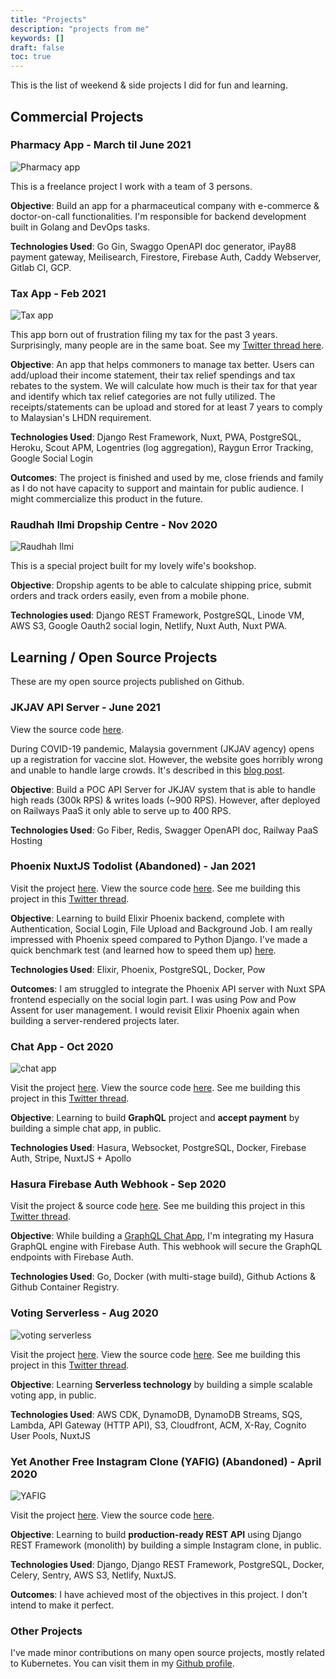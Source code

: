 ```yaml
---
title: "Projects"
description: "projects from me"
keywords: []
draft: false
toc: true
---
```


This is the list of weekend & side projects I did for fun and learning.

## Commercial Projects

### Pharmacy App - March til June 2021

![Pharmacy app](foresight.gif)

This is a freelance project I work with a team of 3 persons.

**Objective**: Build an app for a pharmaceutical company with e-commerce & doctor-on-call functionalities. I'm responsible for backend development built in Golang and DevOps tasks.

**Technologies Used**: Go Gin, Swaggo OpenAPI doc generator, iPay88 payment gateway, Meilisearch, Firestore, Firebase Auth, Caddy Webserver, Gitlab CI, GCP.

### Tax App - Feb 2021

![Tax app](tax-app.gif)

This app born out of frustration filing my tax for the past 3 years. Surprisingly, many people are in the same boat. See my [Twitter thread here](https://twitter.com/sdil/status/1356596620515704832).

**Objective**: An app that helps commoners to manage tax better. Users can add/upload their income statement, their tax relief spendings and tax rebates to the system. We will calculate how much is their tax for that year and identify which tax relief categories are not fully utilized. The receipts/statements can be upload and stored for at least 7 years to comply to Malaysian's LHDN requirement.

**Technologies Used**: Django Rest Framework, Nuxt, PWA, PostgreSQL, Heroku, Scout APM, Logentries (log aggregation), Raygun Error Tracking, Google Social Login

**Outcomes**: The project is finished and used by me, close friends and family as I do not have capacity to support and maintain for public audience. I might commercialize this product in the future.

### Raudhah Ilmi Dropship Centre - Nov 2020

![Raudhah Ilmi](raudhahilmi.gif)

This is a special project built for my lovely wife's bookshop.

**Objective**: Dropship agents to be able to calculate shipping price, submit orders and track orders easily, even from a mobile phone.

**Technologies used**: Django REST Framework, PostgreSQL, Linode VM, AWS S3, Google Oauth2 social login, Netlify, Nuxt Auth, Nuxt PWA.

## Learning / Open Source Projects

These are my open source projects published on Github.

### JKJAV API Server - June 2021

View the source code [here](https://github.com/sdil/jkjav-server).

During COVID-19 pandemic, Malaysia government (JKJAV agency) opens up a registration for vaccine slot. However, the website goes horribly wrong and unable to handle large crowds. It's described in this [blog post](/blog/how-i-would-built-malaysia-az-site/).

**Objective**: Build a POC API Server for JKJAV system that is able to handle high reads (300k RPS) & writes loads (~900 RPS). However, after deployed on Railways PaaS it only able to serve up to 400 RPS.

**Technologies Used**: Go Fiber, Redis, Swagger OpenAPI doc, Railway PaaS Hosting

### Phoenix NuxtJS Todolist (Abandoned) - Jan 2021

Visit the project [here](https://todo-app-phoenix-nuxtjs.vercel.app/todo). View the source code [here](https://github.com/sdil/todo-app-phoenix-nuxtjs). See me building this project in this [Twitter thread](https://twitter.com/sdil/status/1349369045284311044).

**Objective**: Learning to build Elixir Phoenix backend, complete with Authentication, Social Login, File Upload and Background Job. I am really impressed with Phoenix speed compared to Python Django. I've made a quick benchmark test (and learned how to speed them up) [here](https://github.com/sdil/benchmark-frameworks).

**Technologies Used**: Elixir, Phoenix, PostgreSQL, Docker, Pow

**Outcomes**: I am struggled to integrate the Phoenix API server with Nuxt SPA frontend especially on the social login part. I was using Pow and Pow Assent for user management. I would revisit Elixir Phoenix again when building a server-rendered projects later.

### Chat App - Oct 2020

![chat app](chat.gif)

Visit the project [here](https://chat.fadhil-blog.dev). View the source code [here](https://github.com/sdil/graphql-chat). See me building this project in this [Twitter thread](https://twitter.com/sdil/status/1306045334414479360).

**Objective**: Learning to build **GraphQL** project and **accept payment** by building a simple chat app, in public.

**Technologies Used**: Hasura, Websocket, PostgreSQL, Docker, Firebase Auth, Stripe, NuxtJS + Apollo

### Hasura Firebase Auth Webhook - Sep 2020

Visit the project & source code [here](https://github.com/sdil/hasura-firebase-auth-webhook). See me building this project in this [Twitter thread](https://twitter.com/sdil/status/1309432290930380801).

**Objective**: While building a [GraphQL Chat App](#chat-app---wip), I'm integrating my Hasura GraphQL engine with Firebase Auth. This webhook will secure the GraphQL endpoints with Firebase Auth.

**Technologies Used**: Go, Docker (with multi-stage build), Github Actions & Github Container Registry.

### Voting Serverless - Aug 2020

![voting serverless](voting-serverless.png)

Visit the project [here](https://vote.fadhil-blog.dev). View the source code [here](https://github.com/sdil/voting-serverless-cdk). See me building this project in this [Twitter thread](https://twitter.com/sdil/status/1284816892301959168).

**Objective**: Learning **Serverless technology** by building a simple scalable voting app, in public.

**Technologies Used**: AWS CDK, DynamoDB, DynamoDB Streams, SQS, Lambda, API Gateway (HTTP API), S3, Cloudfront, ACM, X-Ray, Cognito User Pools, NuxtJS

### Yet Another Free Instagram Clone (YAFIG) (Abandoned) - April 2020

![YAFIG](yafig.png)

Visit the project [here](https://yafig.netlify.app). View the source code [here](https://github.com/yafig/api-server-monolith).

**Objective**: Learning to build **production-ready REST API** using Django REST Framework (monolith) by building a simple Instagram clone, in public.

**Technologies Used**: Django, Django REST Framework, PostgreSQL, Docker, Celery, Sentry, AWS S3, Netlify, NuxtJS.

**Outcomes**: I have achieved most of the objectives in this project. I don't intend to make it perfect.

### Other Projects

I've made minor contributions on many open source projects, mostly related to Kubernetes. You can visit them in my [Github profile](https://github.com/sdil?tab=repositories).
